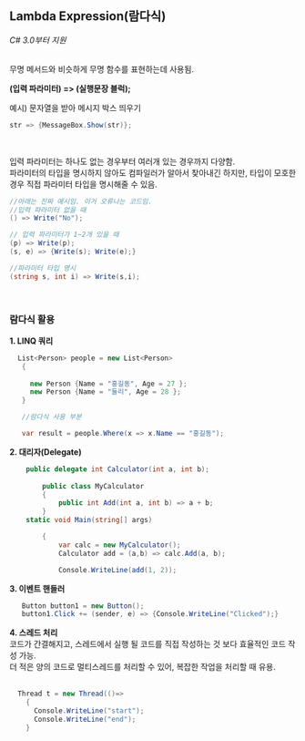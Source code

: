 ## Lambda Expression(람다식)
_C# 3.0부터 지원_

</br>
무명 메서드와 비슷하게 무명 함수를 표현하는데 사용됨.
</br>

**(입력 파라미터) => (실행문장 블럭);**
</br>

예시) 문자열을 받아 메시지 박스 띄우기
</br>

```cs
str => {MessageBox.Show(str)};
```
</br>

입력 파라미터는 하나도 없는 경우부터 여러개 있는 경우까지 다양함.
</br>
파라미터의 타입을 명시하지 않아도 컴파일러가 알아서 찾아내긴 하지만, 타입이 모호한 경우 직접 파라미터 타입을 명시해줄 수 있음.
</br>

```cs 
//아래는 진짜 예시임. 이거 오류나는 코드임.
//입력 파라미터 없을 때
() => Write("No");

// 입력 파라미터가 1~2개 있을 때
(p) => Write(p);
(s, e) => {Write(s); Write(e);}

//파라미터 타입 명시
(string s, int i) => Write(s,i);
```
</br>

### 람다식 활용

**1. LINQ 쿼리**
```cs
  List<Person> people = new List<Person>
   {
                
     new Person {Name = "홍길동", Age = 27 };
     new Person {Name = "둘리", Age = 28 };
   }

   //람다식 사용 부분

   var result = people.Where(x => x.Name == "홍길동");
```

**2. 대리자(Delegate)**
```cs
    public delegate int Calculator(int a, int b);
       
        public class MyCalculator
        {
            public int Add(int a, int b) => a + b;
        }
    static void Main(string[] args)

        {
            var calc = new MyCalculator();
            Calculator add = (a,b) => calc.Add(a, b);

            Console.WriteLine(add(1, 2));
```

**3. 이벤트 핸들러**
```cs
   Button button1 = new Button();
   button1.Click += (sender, e) => {Console.WriteLine("Clicked");}
```
**4. 스레드 처리**
</br>
     코드가 간결해지고, 스레드에서 실행 될 코드를 직접 작성하는 것 보다 효율적인 코드 작성 가능.
     </br>
     더 적은 양의 코드로 멀티스레드를 처리할 수 있어, 복잡한 작업을 처리할 때 유용.
     </br>
     </br>

```cs
  Thread t = new Thread(()=>
    {
      Console.WriteLine("start");
      Console.WriteLine("end");
    }
